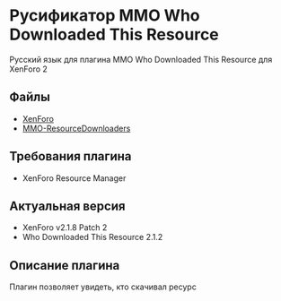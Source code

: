 # Русификатор MMO Who Downloaded This Resource
Русский язык для плагина MMO Who Downloaded This Resource для XenForo 2

## Файлы
* [XenForo](https://xenforo.com/)
* [MMO-ResourceDownloaders](https://mmo-zone.info/dbtech-ecommerce/mmo-who-downloaded-this-resource.15/)

## Требования плагина
* XenForo Resource Manager

## Актуальная версия
  * XenForo v2.1.8 Patch 2
  * Who Downloaded This Resource 2.1.2

## Описание плагина
Плагин позволяет увидеть, кто скачивал ресурс